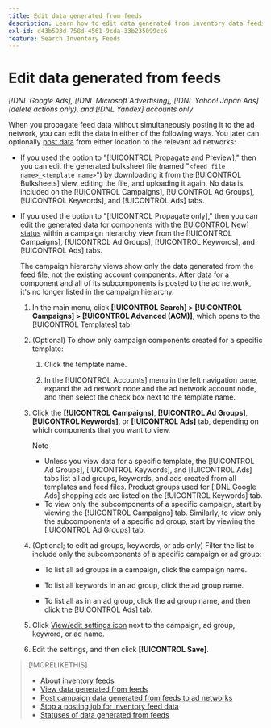 ```yaml
---
title: Edit data generated from feeds
description: Learn how to edit data generated from inventory data feeds.
exl-id: d43b593d-758d-4561-9cda-33b235099cc6
feature: Search Inventory Feeds
---
```

# Edit data generated from feeds

*[!DNL Google Ads], [!DNL Microsoft Advertising], [!DNL Yahoo! Japan Ads] (delete actions only), and [!DNL Yandex] accounts only*

When you propagate feed data without simultaneously posting it to the ad network, you can edit the data in either of the following ways. You later can optionally [post data](propagated-data-post.md) from either location to the relevant ad networks:

* If you used the option to "[!UICONTROL Propagate and Preview]," then you can edit the generated bulksheet file (named "`<feed file name>_<template name>`") by downloading it from the [!UICONTROL Bulksheets] view, editing the file, and uploading it again. No data is included on the [!UICONTROL Campaigns], [!UICONTROL Ad Groups], [!UICONTROL Keywords], and [!UICONTROL Ads] tabs.

* If you used the option to "[!UICONTROL Propagate only]," then you can edit the generated data for components with the [[!UICONTROL New] status](propagated-data-status.md) within a campaign hierarchy view from the [!UICONTROL Campaigns], [!UICONTROL Ad Groups], [!UICONTROL Keywords], and [!UICONTROL Ads] tabs.

  The campaign hierarchy views show only the data generated from the feed file, not the existing account components. After data for a component and all of its subcomponents is posted to the ad network, it's no longer listed in the campaign hierarchy.
  
  1. In the main menu, click **[!UICONTROL Search] > [!UICONTROL Campaigns] > [!UICONTROL Advanced (ACM)]**, which opens to the [!UICONTROL Templates] tab.
  
  1. (Optional) To show only campaign components created for a specific template:
  
     1. Click the template name.
     
     1. In the [!UICONTROL Accounts] menu in the left navigation pane, expand the ad network node and the ad network account node, and then select the check box next to the template name.

  1. Click the **[!UICONTROL Campaigns]**, **[!UICONTROL Ad Groups]**, **[!UICONTROL Keywords]**, or **[!UICONTROL Ads]** tab, depending on which components that you want to view.
   
     >[!NOTE]
     >
     >* Unless you view data for a specific template, the [!UICONTROL Ad Groups], [!UICONTROL Keywords], and [!UICONTROL Ads] tabs list all ad groups, keywords, and ads created from all templates and feed files. Product groups used for [!DNL Google Ads] shopping ads are listed on the [!UICONTROL Keywords] tab.
     >* To view only the subcomponents of a specific campaign, start by viewing the [!UICONTROL Campaigns] tab. Similarly, to view only the subcomponents of a specific ad group, start by viewing the [!UICONTROL Ad Groups] tab.

  1. (Optional; to edit ad groups, keywords, or ads only) Filter the list to include only the subcomponents of a specific campaign or ad group:

     * To list all ad groups in a campaign, click the campaign name.
     
     * To list all keywords in an ad group, click the ad group name.

     * To list all as in an ad group, click the ad group name, and then click the [!UICONTROL Ads] tab.

  1. Click [View/edit settings icon](/help/search-social-commerce/assets/settings.png "View/edit settings icon") next to the campaign, ad group, keyword, or ad name.
  
  1. Edit the settings, and then click **[!UICONTROL Save]**.

>[!MORELIKETHIS]
>
>* [About inventory feeds](inventory-feeds-about.md)
>* [View data generated from feeds](propagated-data-view.md)
>* [Post campaign data generated from feeds to ad networks](propagated-data-post.md)
>* [Stop a posting job for inventory feed data](stop-job.md)
>* [Statuses of data generated from feeds](propagated-data-status.md)
